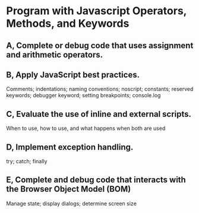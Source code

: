 # Program with Javascript Operators, Methods, and Keywords

## A, Complete or debug code that uses assignment and arithmetic operators.
## B, Apply JavaScript best practices.

Comments; indentations; naming conventions;
noscript; constants; reserved keywords; debugger
keyword; setting breakpoints; console.log
## C, Evaluate the use of inline and external scripts.

When to use, how to use, and what happens when
both are used
## D, Implement exception handling.
try; catch; finally
## E, Complete and debug code that interacts with the Browser Object Model (BOM)
Manage state; display dialogs; determine screen size